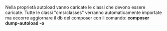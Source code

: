 Nella proprietà autoload vanno caricate le classi che devono essere caricate.
Tutte le classi "cms/classes" verranno automaticamente importate ma occorre aggiornare 
il db del composer con il comando: **composer dump-autoload -o**